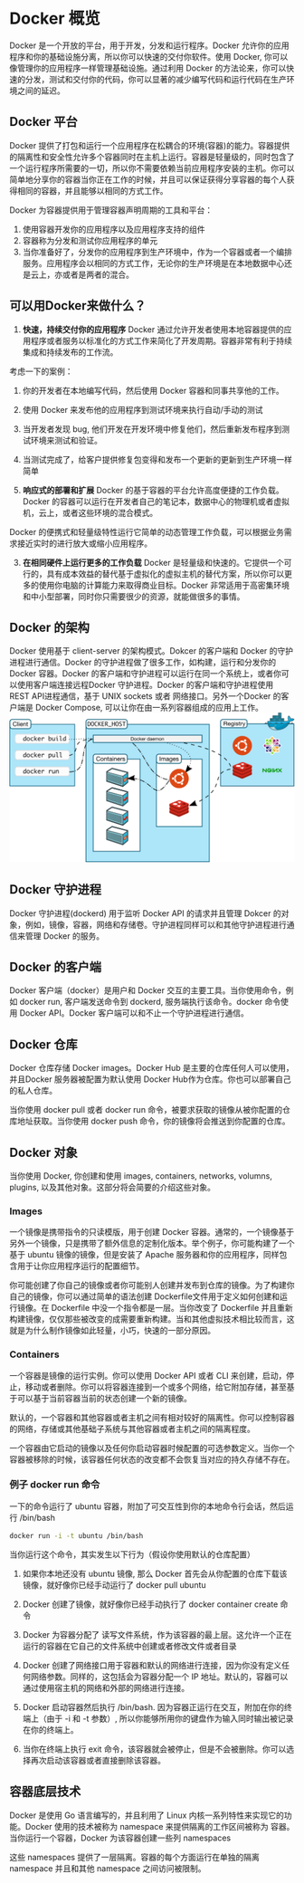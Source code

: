 # Docker 概览

Docker 是一个开放的平台，用于开发，分发和运行程序。Docker 允许你的应用程序和你的基础设施分离，所以你可以快速的交付你软件。使用 Docker, 你可以像管理你的应用程序一样管理基础设施。通过利用 Docker 的方法论来，你可以快速的分发，测试和交付你的代码，你可以显著的减少编写代码和运行代码在生产环境之间的延迟。

## Docker 平台
Docker 提供了打包和运行一个应用程序在松耦合的环境(容器)的能力。容器提供的隔离性和安全性允许多个容器同时在主机上运行。容器是轻量级的，同时包含了一个运行程序所需要的一切，所以你不需要依赖当前应用程序安装的主机。你可以简单地分享你的容器当你正在工作的时候，并且可以保证获得分享容器的每个人获得相同的容器，并且能够以相同的方式工作。

Docker 为容器提供用于管理容器声明周期的工具和平台：
1. 使用容器开发你的应用程序以及应用程序支持的组件
2. 容器称为分发和测试你应用程序的单元
3. 当你准备好了，分发你的应用程序到生产环境中，作为一个容器或者一个编排服务。应用程序会以相同的方式工作，无论你的生产环境是在本地数据中心还是云上，亦或者是两者的混合。

## 可以用Docker来做什么？
1. **快速，持续交付你的应用程序**
Docker 通过允许开发者使用本地容器提供的应用程序或者服务以标准化的方式工作来简化了开发周期。容器非常有利于持续集成和持续发布的工作流。

考虑一下的案例：
1. 你的开发者在本地编写代码，然后使用 Docker 容器和同事共享他的工作。

2. 使用 Docker 来发布他的应用程序到测试环境来执行自动/手动的测试

3. 当开发者发现 bug, 他们开发在开发环境中修复他们，然后重新发布程序到测试环境来测试和验证。

4. 当测试完成了，给客户提供修复包变得和发布一个更新的更新到生产环境一样简单

2. **响应式的部署和扩展**
Docker 的基于容器的平台允许高度便捷的工作负载。Docker 的容器可以运行在开发者自己的笔记本，数据中心的物理机或者虚拟机，云上，或者这些环境的混合模式。

Docker 的便携式和轻量级特性运行它简单的动态管理工作负载，可以根据业务需求接近实时的进行放大或缩小应用程序。

3. **在相同硬件上运行更多的工作负载**
Docker 是轻量级和快速的。它提供一个可行的，具有成本效益的替代基于虚拟化的虚拟主机的替代方案，所以你可以更多的使用你电脑的计算能力来取得商业目标。Docker 非常适用于高密集环境和中小型部署，同时你只需要很少的资源，就能做很多的事情。

## Docker 的架构
Docker 使用基于 client-server 的架构模式。Dokcer 的客户端和 Docker 的守护进程进行通信。Docker 的守护进程做了很多工作，如构建，运行和分发你的 Docker 容器。Docker 的客户端和守护进程可以运行在同一个系统上，或者你可以使用客户端连接远程Docker 守护进程。Docker 的客户端和守护进程使用 REST API进程通信，基于 UNIX sockets 或者 网络接口。另外一个Docker 的客户端是 Docker Compose, 可以让你在由一系列容器组成的应用上工作。
![Docker 架构](https://github.com/jackzhiii/JackZhiii/blob/main/images/docker_architecture.svg)

## Docker 守护进程
Docker 守护进程(dockerd) 用于监听 Docker API 的请求并且管理 Dokcer 的对象，例如，镜像，容器，网络和存储卷。守护进程同样可以和其他守护进程进行通信来管理 Docker 的服务。

## Docker 的客户端
Docker 客户端（docker）是用户和 Docker 交互的主要工具。当你使用命令，例如 docker run, 客户端发送命令到 dockerd, 服务端执行该命令。docker 命令使用 Docker API。Docker 客户端可以和不止一个守护进程进行通信。

## Docker 仓库
Docker 仓库存储 Docker images。Docker Hub 是主要的仓库任何人可以使用，并且Docker 服务器被配置为默认使用 Docker Hub作为仓库。你也可以部署自己的私人仓库。

当你使用 docker pull 或者 docker run 命令，被要求获取的镜像从被你配置的仓库地址获取。当你使用 docker push 命令，你的镜像将会推送到你配置的仓库。

## Docker 对象
当你使用 Docker, 你创建和使用 images, containers, networks, volumns, plugins, 以及其他对象。这部分将会简要的介绍这些对象。

### Images
一个镜像是携带指令的只读模版，用于创建 Docker 容器。通常的，一个镜像基于另外一个镜像，只是携带了额外信息的定制化版本。举个例子，你可能构建了一个基于 ubuntu 镜像的镜像，但是安装了 Apache 服务器和你的应用程序，同样包含用于让你应用程序运行的配置细节。

你可能创建了你自己的镜像或者你可能别人创建并发布到仓库的镜像。为了构建你自己的镜像，你可以通过简单的语法创建 Dockerfile文件用于定义如何创建和运行镜像。在 Dockerfile 中没一个指令都是一层。当你改变了 Dockerfile 并且重新构建镜像，仅仅那些被改变的成需要重新构建。当和其他虚拟技术相比较而言，这就是为什么制作镜像如此轻量，小巧，快速的一部分原因。

### Containers
一个容器是镜像的运行实例。你可以使用 Docker API 或者 CLI 来创建，启动，停止，移动或者删除。你可以将容器连接到一个或多个网络，给它附加存储，甚至基于可以基于当前容器当前的状态创建一个新的镜像。

默认的，一个容器和其他容器或者主机之间有相对较好的隔离性。你可以控制容器的网络，存储或其他基础子系统与其他容器或者主机之间的隔离程度。

一个容器由它启动的镜像以及任何你启动容器时候配置的可选参数定义。当你一个容器被移除的时候，该容器任何状态的改变都不会恢复当对应的持久存储不存在。

### 例子 docker run 命令
一下的命令运行了 ubuntu 容器，附加了可交互性到你的本地命令行会话，然后运行 /bin/bash

```bash
docker run -i -t ubuntu /bin/bash
```

当你运行这个命令，其实发生以下行为（假设你使用默认的仓库配置）
1. 如果你本地还没有 ubuntu 镜像, 那么 Docker 首先会从你配置的仓库下载该镜像，就好像你已经手动运行了 docker pull ubuntu

2. Docker 创建了镜像，就好像你已经手动执行了 docker container create 命令

3. Docker 为容器分配了 读写文件系统，作为该容器的最上层。这允许一个正在运行的容器在它自己的文件系统中创建或者修改文件或者目录

4. Docker 创建了网络接口用于容器和默认的网络进行连接，因为你没有定义任何网络参数。同样的，这包括会为容器分配一个 IP 地址。默认的，容器可以通过使用宿主机的网络和外部的网络进行连接。

5. Docker 启动容器然后执行 /bin/bash. 因为容器正运行在交互，附加在你的终端上（由于 -i 和 -t 参数）, 所以你能够所用你的键盘作为输入同时输出被记录在你的终端上。

6. 当你在终端上执行 exit 命令，该容器就会被停止，但是不会被删除。你可以选择再次启动该容器或者直接删除该容器。

## 容器底层技术
Docker 是使用 Go 语言编写的，并且利用了 Linux 内核一系列特性来实现它的功能。Docker 使用的技术被称为 namespace 来提供隔离的工作区间被称为 容器。当你运行一个容器，Docker 为该容器创建一些列 namespaces

这些 namespaces 提供了一层隔离。容器的每个方面运行在单独的隔离 namespace 并且和其他 namespace 之间访问被限制。
